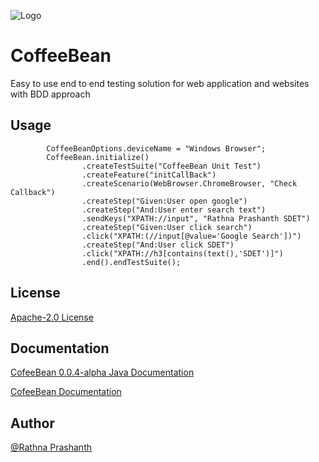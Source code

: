 
![Logo](https://rathnaprashanthcom.files.wordpress.com/2021/08/coffeebean-site.jpg?w=150&h=150)


# CoffeeBean

Easy to use end to end testing solution for web application and websites with BDD approach

## Usage



```        CoffeeBeanOptions.URL = "https://www.google.co.in/";
        CoffeeBeanOptions.deviceName = "Windows Browser";
        CoffeeBean.initialize()
                .createTestSuite("CoffeeBean Unit Test")
                .createFeature("initCallBack")
                .createScenario(WebBrowser.ChromeBrowser, "Check Callback")
                .createStep("Given:User open google")
                .createStep("And:User enter search text")
                .sendKeys("XPATH://input", "Rathna Prashanth SDET")
                .createStep("Given:User click search")
                .click("XPATH:(//input[@value='Google Search'])")
                .createStep("And:User click SDET")
                .click("XPATH://h3[contains(text(),'SDET')]")
                .end().endTestSuite();
```


## License

[Apache-2.0 License](http://www.apache.org/licenses/LICENSE-2.0)

## Documentation

[CofeeBean 0.0.4-alpha Java Documentation](https://rathna-prashanth.github.io/coffeebean/)

[CofeeBean Documentation](https://rathnaprashanth.com/coffeebean/)

## Author

[@Rathna Prashanth](https://github.com/Rathna-Prashanth)



